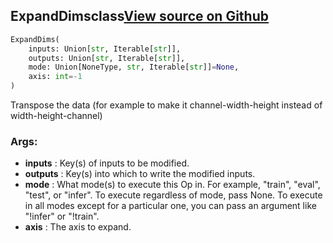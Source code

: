## ExpandDims<span class="tag">class</span><a class="sourcelink" href=https://github.com/fastestimator/fastestimator/blob/r1.1/fastestimator/op/numpyop/univariate/expand_dims.py/#L24-L45>View source on Github</a>
```python
ExpandDims(
	inputs: Union[str, Iterable[str]],
	outputs: Union[str, Iterable[str]],
	mode: Union[NoneType, str, Iterable[str]]=None,
	axis: int=-1
)
```
Transpose the data (for example to make it channel-width-height instead of width-height-channel)


<h3>Args:</h3>

* **inputs** :  Key(s) of inputs to be modified.
* **outputs** :  Key(s) into which to write the modified inputs.
* **mode** :  What mode(s) to execute this Op in. For example, "train", "eval", "test", or "infer". To execute        regardless of mode, pass None. To execute in all modes except for a particular one, you can pass an argument        like "!infer" or "!train".
* **axis** :  The axis to expand.



